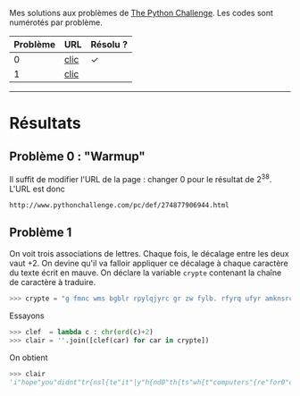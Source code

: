 Mes solutions aux problèmes de [The Python Challenge](http://www.pythonchallenge.com/). Les codes sont numérotés par problème.

| **Problème** | **URL**                                                | **Résolu ?** |
|--------------|--------------------------------------------------------|--------------|
| 0            | [clic](http://www.pythonchallenge.com/pc/def/0.html)   | ✓            |
| 1            | [clic](http://www.pythonchallenge.com/pc/def/map.html) |

---
# Résultats

## Problème 0 : "Warmup"

Il suffit de modifier l'URL de la page : changer $0$ pour le résultat de $2^{38}$. L'URL est donc

```
http://www.pythonchallenge.com/pc/def/274877906944.html
```

## Problème 1

On voit trois associations de lettres. Chaque fois, le décalage entre les deux vaut +2. On devine qu'il va falloir appliquer ce décalage à chaque caractère du texte écrit en mauve.
On déclare la variable `crypte` contenant la chaîne de caractère à traduire.

```python
>>> crypte = "g fmnc wms bgblr rpylqjyrc gr zw fylb. rfyrq ufyr amknsrcpq ypc dmp. bmgle gr gl zw fylb gq glcddgagclr ylb rfyr'q ufw rfgq rcvr gq qm jmle. sqgle qrpgle.kyicrpylq() gq pcamkkclbcb. lmu ynnjw ml rfc spj."
```

Essayons

```python
>>> clef  = lambda c : chr(ord(c)+2)
>>> clair = ''.join([clef(car) for car in crypte])
```

On obtient

```python
>>> clair
'i"hope"you"didnt"tr{nsl{te"it"|y"h{nd0"th{ts"wh{t"computers"{re"for0"doing"it"in"|y"h{nd"is"inefficient"{nd"th{t)s"why"this"text"is"so"long0"using"string0m{ketr{ns*+"is"recommended0"now"{pply"on"the"url0'
```
